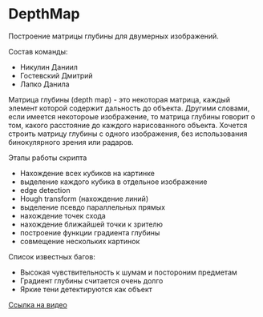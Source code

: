 # DepthMap

Построение матрицы глубины для двумерных изображений.
	
	
Состав команды:
* Никулин Даниил
* Гостевский Дмитрий
* Лапко Данила

Матрица глубины (depth map) - это некоторая матрица, каждый элемент которой содержит дальность до объекта. Другими словами, если имеется некотороые изображение, то матрица глубины говорит о том, какого расстояние до каждого нарисованного объекта.
Хочется строить матрицу глубины с одного изображения, без использования бинокулярного зрения или радаров.


Этапы работы скрипта
* Нахождение всех кубиков на картинке
* выделение каждого кубика в отдельное изображение
* edge detection
* Hough transform (нахождение линий)
* выделение псевдо параллельных прямых
* нахождение точек схода
* нахождение ближайшей точки к зрителю
* построение функции градиента глубины
* совмещение нескольких картинок



Список известных багов: 
* Высокая чувствительность к шумам и постороним предметам
* Градиент глубины считается очень долго
* Яркие тени детектируются как объект

[Ссылка на видео](https://yadi.sk/i/T-H4NGF73PQt7s)

